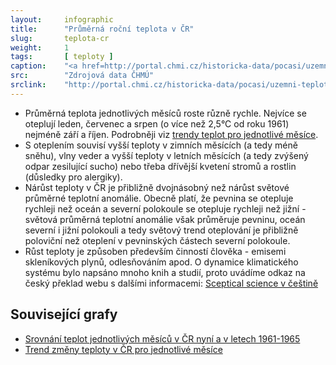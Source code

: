 ```yaml
---
layout:     infographic
title:      "Průměrná roční teplota v ČR"
slug:       teplota-cr
weight:     1
tags:       [ teploty ]
caption:    "<a href=http://portal.chmi.cz/historicka-data/pocasi/uzemni-teploty>Zdroj dat: ČHMÚ</a>. Průměrná roční teplota v České republice narostla za posledních 60 let o 2°C."
src:	    "Zdrojová data ČHMÚ"
srclink:    "http://portal.chmi.cz/historicka-data/pocasi/uzemni-teploty"
---
```


* Průměrná teplota jednotlivých měsíců roste různě rychle. Nejvíce se oteplují leden, červenec a srpen (o více než 2,5°C od roku 1961) nejméně září a říjen. Podrobněji viz [trendy teplot pro jednotlivé měsíce](https://faktaoklimatu.cz/infografiky/narust-teplot-cr).
* S oteplením souvisí vyšší teploty v zimních měsících (a tedy méně sněhu), vlny veder a vyšší teploty v letních měsících (a tedy zvýšený odpar zesilující sucho) nebo třeba dřívější kvetení stromů a rostlin (důsledky pro alergiky).
* Nárůst teploty v ČR je přibližně dvojnásobný než nárůst světové průměrné teplotní anomálie. Obecně platí, že pevnina se otepluje rychleji než oceán a severní polokoule se otepluje rychleji než jižní - světová průměrná teplotní anomálie však průměruje pevninu, oceán severní i jižní polokouli a tedy světový trend oteplování je přibližně poloviční než oteplení v pevninských částech severní polokoule.  
* Růst teploty je způsoben především činností člověka - emisemi skleníkových plynů, odlesňováním apod. O dynamice klimatického systému bylo napsáno mnoho knih a studií, proto uvádíme odkaz na český překlad webu s dalšími informacemi: [Sceptical science v češtině](https://skepticalscience.com/translation.php?lang=1)

## Související grafy
* [Srovnání teplot jednotlivých měsíců v ČR nyní a v letech 1961-1965](https://faktaoklimatu.cz/infografiky/teplota-cr-mesice)
* [Trend změny teploty v ČR pro jednotlivé měsíce](https://faktaoklimatu.cz/infografiky/narust-teplot-cr)

